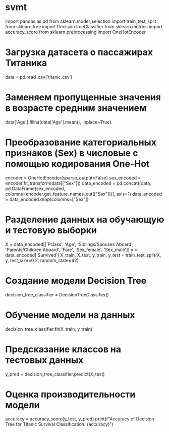 # svmt
import pandas as pd
from sklearn.model_selection import train_test_split
from sklearn.tree import DecisionTreeClassifier
from sklearn.metrics import accuracy_score
from sklearn.preprocessing import OneHotEncoder

# Загрузка датасета о пассажирах Титаника
data = pd.read_csv('titanic.csv')

# Заменяем пропущенные значения в возрасте средним значением
data['Age'].fillna(data['Age'].mean(), inplace=True)

# Преобразование категориальных признаков (Sex) в числовые с помощью кодирования One-Hot
encoder = OneHotEncoder(sparse_output=False)
sex_encoded = encoder.fit_transform(data[["Sex"]])
data_encoded = pd.concat([data, pd.DataFrame(sex_encoded, columns=encoder.get_feature_names_out(["Sex"]))], axis=1)
data_encoded = data_encoded.drop(columns=["Sex"])
# Разделение данных на обучающую и тестовую выборки
X = data_encoded[['Pclass', 'Age', 'Siblings/Spouses Aboard', 'Parents/Children Aboard', 'Fare', 'Sex_female', 'Sex_male']]
y = data_encoded['Survived']
X_train, X_test, y_train, y_test = train_test_split(X, y, test_size=0.2, random_state=42)

# Создание модели Decision Tree
decision_tree_classifier = DecisionTreeClassifier()

# Обучение модели на данных
decision_tree_classifier.fit(X_train, y_train)

# Предсказание классов на тестовых данных
y_pred = decision_tree_classifier.predict(X_test)

# Оценка производительности модели
accuracy = accuracy_score(y_test, y_pred)
print(f"Accuracy of Decision Tree for Titanic Survival Classification: {accuracy}")
